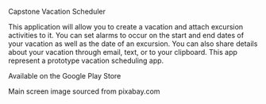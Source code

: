 Capstone Vacation Scheduler

This application will allow you to create a vacation and attach excursion activities to it. You can set alarms to occur on the start and end dates of your vacation as well 
as the date of an excursion. You can also share details about your vacation through email, text, or to your clipboard. This app represent a prototype vacation scheduling app. 

Available on the Google Play Store

Main screen image sourced from pixabay.com
